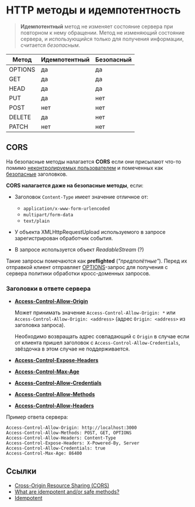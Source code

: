 # HTTP методы и идемпотентность

> **Идемпотентный** метод не изменяет состояние сервера при повторном к нему обращении.
> Метод не изменяющий состояние сервера, и использующийся только для получения информации, считается *безопасным*.

|     Метод    | Идемпотентный | Безопасный |
|--------------|---------------|------------|
| OPTIONS      | да            | да         |
| GET          | да            | да         |
| HEAD         | да            | да         |
| PUT          | да            | нет        |
| POST         | нет           | нет        |
| DELETE       | да            | нет        |
| PATCH        | нет           | нет        |

## CORS

На безопасные методы налагается **CORS** если они присылают что-то помимо [неконтролируемых пользователем](https://fetch.spec.whatwg.org/#forbidden-header-name) и помеченных как [безопасные](https://fetch.spec.whatwg.org/#cors-safelisted-request-header) заголовков.

**CORS налагается даже на безопасные методы**, если:

- Заголовок `Content-Type` имеет значение отличное от:

	- `application/x-www-form-urlencoded`
	- `multipart/form-data`
	- `text/plain`

- У объекта XMLHttpRequestUpload используемого в запросе зарегистрирован обработчик события.

- В запросе используется объект *ReadableStream* (?)


Такие запросы помечаются как **preflighted** (*"предполётные"*). Перед их отправкой клиент отправляет [OPTIONS](https://developer.mozilla.org/en-US/docs/Web/HTTP/Methods/OPTIONS)-запрос для получения с сервера политики обработки кросс-доменных запросов.


### Заголовки в ответе сервера


- **[Access-Control-Allow-Origin](https://developer.mozilla.org/en-US/docs/Web/HTTP/Headers/Access-Control-Allow-Origin)**
  
    Может принимать значение `Access-Control-Allow-Origin: *` или `Access-Control-Allow-Origin: <address>` (адрес `Origin: <address>` из заголовка запроса).
    
    Необходимо возвращать адрес совпадающий с `Origin` в случае если от клиента пришел заголовок с `Access-Control-Allow-Credentials`, звёздочка в этом случае не поддерживается.
  
- **[Access-Control-Expose-Headers](https://developer.mozilla.org/en-US/docs/Web/HTTP/Headers/Access-Control-Expose-Headers)**

- **[Access-Control-Max-Age](https://developer.mozilla.org/en-US/docs/Web/HTTP/Headers/Access-Control-Max-Age)**

- **[Access-Control-Allow-Credentials](https://developer.mozilla.org/en-US/docs/Web/HTTP/Headers/Access-Control-Allow-Credentials)**

- **[Access-Control-Allow-Methods](https://developer.mozilla.org/en-US/docs/Web/HTTP/Headers/Access-Control-Allow-Methods)**

- **[Access-Control-Allow-Headers](https://developer.mozilla.org/en-US/docs/Web/HTTP/Headers/Access-Control-Allow-Headers)**



Пример ответа сервера:


```
Access-Control-Allow-Origin: http://localhost:3000
Access-Control-Allow-Methods: POST, GET, OPTIONS
Access-Control-Allow-Headers: Content-Type
Access-Control-Expose-Headers: X-Powered-By, Server
Access-Control-Allow-Credentials: true
Access-Control-Max-Age: 86400
```


## Ссылки

- [Cross-Origin Resource Sharing (CORS)](https://developer.mozilla.org/en-US/docs/Web/HTTP/CORS)
- [What are idempotent and/or safe methods?](http://restcookbook.com/HTTP%20Methods/idempotency/)
- [Idempotent](https://developer.mozilla.org/en-US/docs/Glossary/Idempotent)